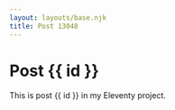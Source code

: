 ```yaml
---
layout: layouts/base.njk
title: Post 13048
---
```


# Post {{ id }}

This is post {{ id }} in my Eleventy project.
